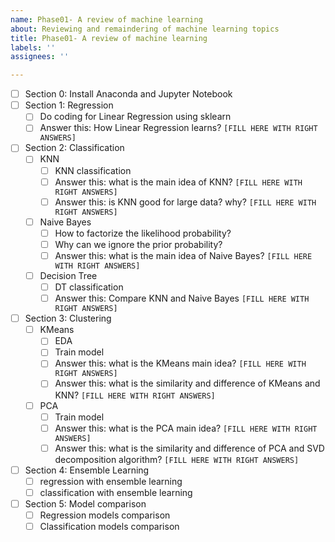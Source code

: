 ```yaml
---
name: Phase01- A review of machine learning
about: Reviewing and remaindering of machine learning topics
title: Phase01- A review of machine learning
labels: ''
assignees: ''

---
```


- [ ] Section 0: Install Anaconda and Jupyter Notebook
- [ ] Section 1: Regression
  - [ ] Do coding for Linear Regression using sklearn
  - [ ] Answer this: How Linear Regression learns?
     `[FILL HERE WITH RIGHT ANSWERS]`
- [ ] Section 2: Classification
  - [ ] KNN
    - [ ] KNN classification
    - [ ] Answer this: what is the main idea of KNN?
       `[FILL HERE WITH RIGHT ANSWERS]`
    - [ ] Answer this: is KNN good for large data? why?
       `[FILL HERE WITH RIGHT ANSWERS]`
  - [ ] Naive Bayes
    - [ ] How to factorize the likelihood probability?
    - [ ] Why can we ignore the prior probability?
    - [ ] Answer this: what is the main idea of Naive Bayes?
     `[FILL HERE WITH RIGHT ANSWERS]`
  - [ ] Decision Tree
    - [ ] DT classification
    - [ ] Answer this: Compare KNN and Naive Bayes
       `[FILL HERE WITH RIGHT ANSWERS]`
- [ ] Section 3: Clustering
  - [ ] KMeans
    - [ ] EDA
    - [ ] Train model
    - [ ] Answer this: what is the KMeans main idea?
     `[FILL HERE WITH RIGHT ANSWERS]`
    - [ ] Answer this: what is the similarity and difference of KMeans and KNN?
    `[FILL HERE WITH RIGHT ANSWERS]`
  - [ ] PCA
    - [ ] Train model
    - [ ] Answer this: what is the PCA main idea?
      `[FILL HERE WITH RIGHT ANSWERS]`
    - [ ] Answer this: what is the similarity and difference of PCA and SVD decomposition algorithm?
      `[FILL HERE WITH RIGHT ANSWERS]`
- [ ] Section 4: Ensemble Learning
  - [ ] regression with ensemble learning
  - [ ] classification with ensemble learning
- [ ] Section 5: Model comparison
  - [ ] Regression models comparison 
  - [ ] Classification models comparison
